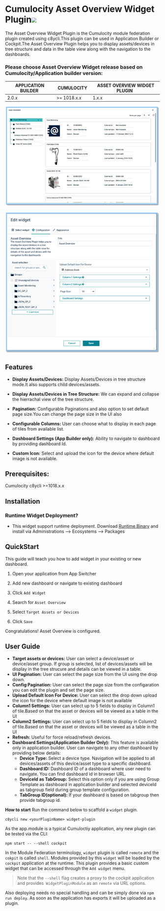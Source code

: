 # Cumulocity Asset Overview Widget Plugin[<img width="35" src="https://user-images.githubusercontent.com/32765455/211497905-561e9197-18b9-43d5-a023-071d3635f4eb.png"/>](https://github.com/SoftwareAG/Cumulocity-Asset-overview-plugin/releases/download/1.0.0/sag-ps-pkg-asset-overview-1.0.0.zip)

The Asset Overview Widget Plugin is the Cumulocity module federation plugin created using c8ycli.This plugin can be used 
in Application Builder or Cockpit.The Asset Overview Plugin helps you to display assets/devices in tree structure and data 
in the table view along with the navigation to the dashboards.


### Please choose Asset Overview Widget release based on Cumulocity/Application builder version:


|APPLICATION BUILDER&nbsp;|&nbsp;CUMULOCITY&nbsp;|&nbsp;ASSET OVERVIEW WIDGET PLUGIN&nbsp;|
|--------------------|------------|-----------------------------|
| 2.0.x              | >= 1018.x.x| 1.x.x                       |


![Asset-Overview](assets/overview.PNG)


![Asset-Overview-Config](assets/config.PNG)


## Features

*  **Display Assets/Devices:** Display Assets/Devices in tree structure mode.It also supports child devices/assets.

*  **Display Assets/Devices in Tree Structure:** We can expand and collapse the hierrachal view of the tree structure.

*  **Pagination:** Configurable Paginations and also option to set default page size.You can change the page size in the UI also
     
*  **Configurable Columns:** User can choose what to display in each page of tiles from available list.

*  **Dashboard Settings (App Builder only):** Ability to navigate to dashboard by providing dashboard Id.

*  **Custom Icon:**  Select and upload the icon for the device where default image is not available.


## Prerequisites:
   Cumulocity c8ycli >=1018.x.x
   

## Installation

### Runtime Widget Deployment?

* This widget support runtime deployment. Download [Runtime Binary]() and install via Administrations --> Ecosystems  --> Packages 

## QuickStart

This guide will teach you how to add widget in your existing or new dashboard.

1. Open your application from App Switcher

2. Add new dashboard or navigate to existing dashboard

3. Click `Add Widget`

4. Search for `Asset Overview`

5. Select `Target Assets or Devices`

7. Click `Save`

Congratulations! Asset Overview is configured.

## User Guide

 
*  **Target assets or devices:** User can select a device/asset or device/asset group. If group is selected, list of devices/assets will be display in the tree strucure and details can be viewed in a table.
*  **UI Pagination:** User can select the page size from the UI using the drop down.
*  **Config Pagination:** User can select the page size from the configaration you can edit the plugin and set the page size.
*   **Upload Default Icon For Device:** User can select the drop down upload the icon for the device where default image is not available
*  **Column1 Settings:** User can select up to 5 fields to display in Column1 of tile.Based on that the asset or devices will be viewed as a table in the UI
*  **Column2 Settings:** User can select up to 5 fields to display in Column2 of tile.Based on that the asset or devices will be viewed as a table in the UI
*  **Refresh:** Useful for force reload/refresh devices.
*  **Dashboard Settings(Application Builder Only):** This feature is available only in application builder. User can navigate to any other dashboard by providing below details:
    * **Device Type:** Select a device type. Navigation will be applied to all devices/assets of this device/asset type to a specific dashboard.
    * **Dashboard ID:** Dashboard ID of a dashboard where user need to navigate. You can find dashboard id in browser URL.
    * **DeviceId as TabGroup:** Select this option only if you are using Group Template as dashboard in application builder and selected deviceId as tabgroup field during group template configuration.
    * **TabGroup ID(optional):** If your dashboard is based on tabgroup then provide tabgroup id.


**How to start**
Run the command below to scaffold a `widget` plugin.

```
c8ycli new <yourPluginName> widget-plugin
```
As the app.module is a typical Cumuloctiy application, any new plugin can be tested via the CLI:

```
npm start -- --shell cockpit
```

In the Module Federation terminology, `widget` plugin is called `remote` and the `cokpit` is called `shell`. Modules provided by this `widget` will be loaded by the `cockpit` application at the runtime. This plugin provides a basic custom widget that can be accessed through the `Add widget` menu.

> Note that the `--shell` flag creates a proxy to the cockpit application and provides` WidgetPluginModule` as an `remote` via URL options.

Also deploying needs no special handling and can be simply done via `npm run deploy`. As soon as the application has exports it will be uploaded as a plugin.
